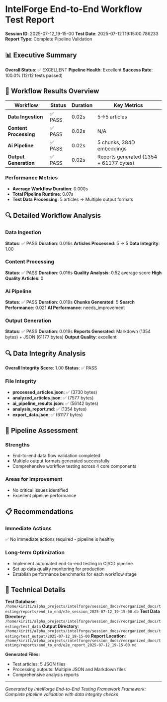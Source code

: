 # IntelForge End-to-End Workflow Test Report

**Session ID**: 2025-07-12_19-15-00
**Test Date**: 2025-07-12T19:15:00.786233
**Report Type**: Complete Pipeline Validation

## 📊 Executive Summary

**Overall Status**: ✅ EXCELLENT
**Pipeline Health**: Excellent
**Success Rate**: 100.0% (12/12 tests passed)

## 🎯 Workflow Results Overview

| Workflow | Status | Duration | Key Metrics |
|----------|--------|----------|-------------|
| **Data Ingestion** | ✅ PASS | 0.02s | 5→5 articles |
| **Content Processing** | ✅ PASS | 0.02s | N/A |
| **Ai Pipeline** | ✅ PASS | 0.02s | 5 chunks, 384D embeddings |
| **Output Generation** | ✅ PASS | 0.02s | Reports generated (1354 + 61177 bytes) |


### Performance Metrics
- **Average Workflow Duration**: 0.000s
- **Total Pipeline Runtime**: 0.07s
- **Test Data Processing**: 5 articles → Multiple output formats

## 🔍 Detailed Workflow Analysis

### Data Ingestion

**Status**: ✅ PASS
**Duration**: 0.016s
**Articles Processed**: 5 → 5
**Data Integrity**: 1.00

### Content Processing

**Status**: ✅ PASS
**Duration**: 0.016s
**Quality Analysis**: 0.52 average score
**High Quality Articles**: 0

### Ai Pipeline

**Status**: ✅ PASS
**Duration**: 0.019s
**Chunks Generated**: 5
**Search Performance**: 0.021
**AI Performance**: needs_improvement

### Output Generation

**Status**: ✅ PASS
**Duration**: 0.019s
**Reports Generated**: Markdown (1354 bytes) + JSON (61177 bytes)
**Output Quality**: excellent

## 🔍 Data Integrity Analysis

**Overall Integrity Score**: 1.00
**Status**: ✅ PASS

### File Integrity
- **processed_articles.json**: ✅ (3730 bytes)
- **analyzed_articles.json**: ✅ (7577 bytes)
- **ai_pipeline_results.json**: ✅ (56142 bytes)
- **analysis_report.md**: ✅ (1354 bytes)
- **export_data.json**: ✅ (61177 bytes)


## 🎯 Pipeline Assessment

### Strengths
- End-to-end data flow validation completed
- Multiple output formats generated successfully
- Comprehensive workflow testing across 4 core components

### Areas for Improvement
- No critical issues identified
- Excellent pipeline performance

## 📋 Recommendations

### Immediate Actions
✅ No immediate actions required - pipeline is healthy

### Long-term Optimization
- Implement automated end-to-end testing in CI/CD pipeline
- Set up data quality monitoring for production
- Establish performance benchmarks for each workflow stage

## 🔗 Technical Details

**Test Database**: `/home/kiriti/alpha_projects/intelforge/session_docs/reorganized_docs/testing/reports/end_to_end/e2e_session_2025-07-12_19-15-00.db`
**Test Data Directory**: `/home/kiriti/alpha_projects/intelforge/session_docs/reorganized_docs/testing/test_data`
**Output Directory**: `/home/kiriti/alpha_projects/intelforge/session_docs/reorganized_docs/testing/test_output/2025-07-12_19-15-00`
**Report Location**: `/home/kiriti/alpha_projects/intelforge/session_docs/reorganized_docs/testing/reports/end_to_end/e2e_report_2025-07-12_19-15-00.md`

**Generated Files:**
- Test articles: 5 JSON files
- Processing outputs: Multiple JSON and Markdown files
- Comprehensive analysis reports

---
*Generated by IntelForge End-to-End Testing Framework*
*Framework: Complete pipeline validation with data integrity checks*

